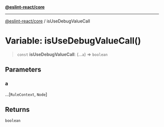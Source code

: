 [**@eslint-react/core**](../README.md)

***

[@eslint-react/core](../README.md) / isUseDebugValueCall

# Variable: isUseDebugValueCall()

> `const` **isUseDebugValueCall**: (...`a`) => `boolean`

## Parameters

### a

...\[`RuleContext`, `Node`\]

## Returns

`boolean`
